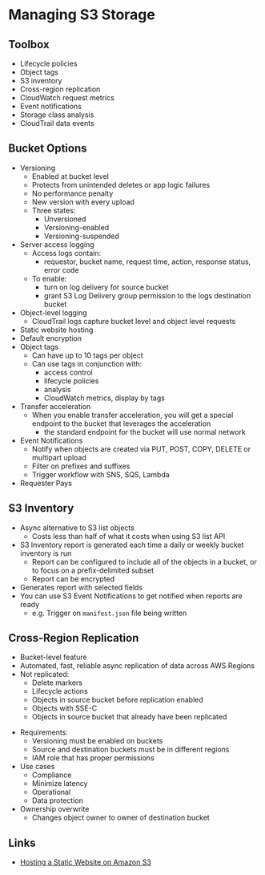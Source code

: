 # Managing S3 Storage

## Toolbox

* Lifecycle policies
* Object tags
* S3 inventory
* Cross-region replication
* CloudWatch request metrics
* Event notifications
* Storage class analysis
* CloudTrail data events


## Bucket Options

* Versioning
	- Enabled at bucket level
	- Protects from unintended deletes or app logic failures
	- No performance penalty
	- New version with every upload
	- Three states:
		- Unversioned
		- Versioning-enabled
		- Versioning-suspended
* Server access logging
	- Access logs contain:
		- requestor, bucket name, request time, action, response status, error code
	- To enable:
		- turn on log delivery for source bucket
		- grant S3 Log Delivery group permission to the logs destination bucket
* Object-level logging
	- CloudTrail logs capture bucket level and object level requests
* Static website hosting
* Default encryption
* Object tags
	- Can have up to 10 tags per object
	- Can use tags in conjunction with:
		- access control
		- lifecycle policies
		- analysis
		- CloudWatch metrics, display by tags
* Transfer acceleration
	- When you enable transfer acceleration, you will get a special endpoint to the bucket that leverages the acceleration
		- the standard endpoint for the bucket will use normal network
* Event Notifications
	- Notify when objects are created via PUT, POST, COPY, DELETE or multipart upload
	- Filter on prefixes and suffixes
	- Trigger workflow with SNS, SQS, Lambda
* Requester Pays


## S3 Inventory

* Async alternative to S3 list objects
	- Costs less than half of what it costs when using S3 list API
* S3 Inventory report is generated each time a daily or weekly bucket inventory is run
	- Report can be configured to include all of the objects in a bucket, or to focus on a prefix-delimited subset
	- Report can be encrypted
* Generates report with selected fields
* You can use S3 Event Notifications to get notified when reports are ready
	- e.g. Trigger on `manifest.json` file being written


## Cross-Region Replication

* Bucket-level feature
* Automated, fast, reliable async replication of data across AWS Regions
* Not replicated:
	- Delete markers
	- Lifecycle actions
	- Objects in source bucket before replication enabled
	- Objects with SSE-C
	- Objects in source bucket that already have been replicated
- Requirements:
	- Versioning must be enabled on buckets
	- Source and destination buckets must be in different regions
	- IAM role that has proper permissions
- Use cases
	- Compliance
	- Minimize latency
	- Operational 
	- Data protection
- Ownership overwrite
	- Changes object owner to owner of destination bucket


## Links

* [Hosting a Static Website on Amazon S3](https://docs.aws.amazon.com/AmazonS3/latest/dev/WebsiteHosting.html)
